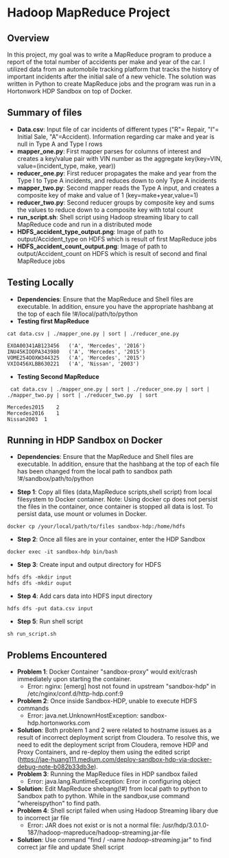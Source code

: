 

# Hadoop MapReduce Project
## Overview
  In this project, my goal was to write a MapReduce program to produce a report of the total number of accidents per make and
year of the car. I utilized data from an automobile tracking platform that tracks the history of
important incidents after the initial sale of a new vehicle. The solution was written in Python to create MapReduce jobs and the program was run in a Hortonwork HDP Sandbox on top of Docker.

## Summary of files
- **Data.csv**: Input file of car incidents of different types ("R"= Repair, "I"= Initial Sale, "A"=Accident). Information regarding car make and year is null in Type A and Type I rows 
- **mapper_one.py**: First mapper parses for columns of interest and creates a key/value pair with VIN number as the aggregate key(key=VIN, value=(incident_type, make, year))
- **reducer_one.py**: First reducer propagates the make and year from the Type I to Type A incidents, and reduces down to only Type A incidents 
- **mapper_two.py**: Second mapper reads the Type A input, and creates a composite key of make and value of 1 (key=make+year,value=1)
- **reducer_two.py**: Second reducer groups by composite key and sums the values to reduce down to a composite key with total count
- **run_script.sh**: Shell script using Hadoop streaming libary to call MapReduce code and run in a distributed mode
- **HDFS_accident_type_output.png**: Image of path to output/Accident_type on HDFS which is result of first MapReduce jobs
- **HDFS_accident_count_output.png**: Image of path to output/Accident_count on HDFS which is result of second and final MapReduce jobs

## Testing Locally
- **Dependencies**: Ensure that the MapReduce and Shell files are executable. In addition, ensure you have the appropriate hashbang at the top of each file !#/local/path/to/python
- **Testing first MapReduce**

```cat data.csv | ./mapper_one.py | sort | ./reducer_one.py```
```
EXOA00341AB123456	('A', 'Mercedes', '2016')
INU45KIOOPA343980	('A', 'Mercedes', '2015')
VOME254OOXW344325	('A', 'Mercedes', '2015')
VXIO456XLBB630221	('A', 'Nissan', '2003')
```

- **Testing Second MapReduce**

``` cat data.csv | ./mapper_one.py | sort | ./reducer_one.py | sort | ./mapper_two.py | sort | ./reducer_two.py  | sort```
```
Mercedes2015	2
Mercedes2016	1
Nissan2003	1
```
## Running in HDP Sandbox on Docker
- **Dependencies**: Ensure that the MapReduce and Shell files are executable. In addition, ensure that the hashbang at the top of each file has been changed from the local path to sandbox path !#/sandbox/path/to/python 

- **Step 1**: Copy all files (data,MapReduce scripts,shell script) from local filesystem to Docker container. Note: Using docker cp does not persist the files in the container, once container is stopped all data is lost. To persist data, use mount or volumes in Docker.
```
docker cp /your/local/path/to/files sandbox-hdp:/home/hdfs
```
- **Step 2**: Once all files are in your container, enter the HDP Sandbox
```
docker exec -it sandbox-hdp bin/bash
```
- **Step 3**: Create input and output directory for HDFS 
```
hdfs dfs -mkdir input
hdfs dfs -mkdir ouput
```
- **Step 4**: Add cars data into HDFS input directory
```
hdfs dfs -put data.csv input
```
- **Step 5**: Run shell script 
``` 
sh run_script.sh
```

## Problems Encountered
- **Problem 1**: Docker Container "sandbox-proxy" would exit/crash immediately upon starting the container.
  - Error: nginx: [emerg] host not found in upstream "sandbox-hdp" in /etc/nginx/conf.d/http-hdp.conf:9
- **Problem 2**: Once inside Sandbox-HDP, unable to execute HDFS commands
  - Error: java.net.UnknownHostException: sandbox-hdp.hortonworks.com
- **Solution**: Both problem 1 and 2 were related to hostname issues as a result of incorrect deployment script from Cloudera. To resolve this, we need to edit the deployment script from Cloudera, remove HDP and Proxy Containers, and re-deploy them using the edited script (https://jae-huang111.medium.com/deploy-sandbox-hdp-via-docker-debug-note-b082b33db3e).
- **Problem 3**: Running the MapReduce files in HDP sandbox failed
  - Error: java.lang.RuntimeException: Error in configuring object
- **Solution**: Edit MapReduce shebang(!#) from local path to python to Sandbox path to python. While in the sandbox,use command "whereispython" to find path.
- **Problem 4**: Shell script failed when using Hadoop Streaming libary due to incorrect jar file 
  - Error: JAR does not exist or is not a normal file: /usr/hdp/3.0.1.0-187/hadoop-mapreduce/hadoop-streaming.jar-file
- **Solution**: Use command "find / -name *hadoop-streaming*.jar" to find correct jar file and update Shell script
